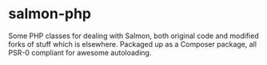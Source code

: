 salmon-php
==========

Some PHP classes for dealing with Salmon, both original code and modified forks of stuff which is elsewhere. Packaged up as a Composer package, all PSR-0 compliant for awesome autoloading.